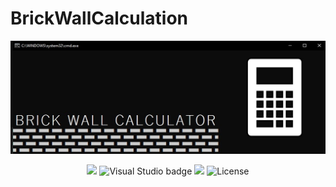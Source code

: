 # BrickWallCalculation
![Portada Readme](https://github.com/ComputacionalJosue/BrickWallCalculator/blob/master/Docs/Cover%20image.jpg)
<div align="center">
  <img src="https://img.shields.io/badge/C%23-239120?style=for-the-badge&logo=c-sharp&logoColor=white">
  <img src="https://img.shields.io/badge/Visual_Studio-5C2D91?style=for-the-badge&logo=visual%20studio&logoColor=white" alt="Visual Studio badge">
  <img src="https://img.shields.io/badge/GIT-E44C30?style=for-the-badge&logo=git&logoColor=white">
  <img src="https://img.shields.io/github/license/ComputacionalJosue/BrickWallCalculator.svg" alt="License">
</div>
